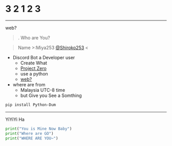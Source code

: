 # 3 2 1 2 3 
---
web?
>. Who are You?

> Name >:Miya253 [@Shiroko253](https://github.com/Shiroko253) <
- Discord Bot a Developer user
  - Create What
  - [Project Zero](https://github.com/Shiroko253/Project-Zero)
  - use a python
  - [web?](https://miya253.github.io/ShirokoHub/)
- where are from
  - Malaysia UTC-8 time
  - but Give you See a Somthing
```bash
pip install Python-Dum
```
---
YiYiYi Ha
```python
print("You is Mine Now Baby")
print("Where are GO")
print("WHERE ARE YOU~")
```
